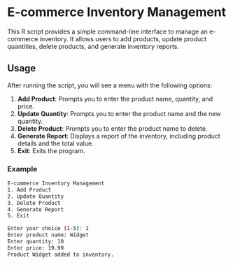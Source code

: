 # E-commerce Inventory Management

This R script provides a simple command-line interface to manage an e-commerce inventory. It allows users to add products, update product quantities, delete products, and generate inventory reports.

## Usage

After running the script, you will see a menu with the following options:

1. **Add Product**: Prompts you to enter the product name, quantity, and price.
2. **Update Quantity**: Prompts you to enter the product name and the new quantity.
3. **Delete Product**: Prompts you to enter the product name to delete.
4. **Generate Report**: Displays a report of the inventory, including product details and the total value.
5. **Exit**: Exits the program.

### Example

```sh
E-commerce Inventory Management
1. Add Product
2. Update Quantity
3. Delete Product
4. Generate Report
5. Exit

Enter your choice (1-5): 1
Enter product name: Widget
Enter quantity: 10
Enter price: 19.99
Product Widget added to inventory.
